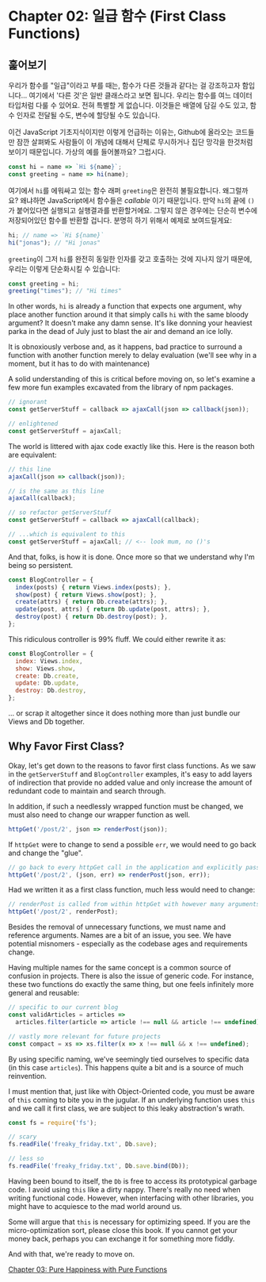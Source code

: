 # Chapter 02: 일급 함수 (First Class Functions)

## 훑어보기

우리가 함수를 "일급"이라고 부를 때는, 함수가 다른 것들과 같다는 걸 강조하고자 함입니다... 여기에서 '다른 것'은 일반 클래스라고 보면 됩니다. 우리는 함수를 여느 데이터 타입처럼 다룰 수 있어요. 전혀 특별할 게 없습니다. 이것들은 배열에 담길 수도 있고, 함수 인자로 전달될 수도, 변수에 할당될 수도 있습니다.

이건 JavaScript 기초지식이지만 이렇게 언급하는 이유는, Github에 올라오는 코드들만 잠깐 살펴봐도 사람들이 이 개념에 대해서 단체로 무시하거나 집단 망각을 한것처럼 보이기 때문입니다. 가상의 예를 들어볼까요? 그럽시다.

```js
const hi = name => `Hi ${name}`;
const greeting = name => hi(name);
```

여기에서 `hi`를 에워싸고 있는 함수 래퍼 `greeting`은 완전히 불필요합니다. 왜그럴까요? 왜냐하면 JavaScript에서 함수들은 *callable* 이기 때문입니다. 만약 `hi`의 끝에 `()`가 붙어있다면 실행되고 실행결과를 반환할거에요. 그렇지 않은 경우에는 단순히 변수에 저장되어있던 함수를 반환할 겁니다. 분명히 하기 위해서 예제로 보여드릴게요:

```js
hi; // name => `Hi ${name}`
hi("jonas"); // "Hi jonas"
```

`greeting`이 그저 `hi`를 완전히 동일한 인자를 갖고 호출하는 것에 지나지 않기 때문에, 우리는 이렇게 단순화시킬 수 있습니다:

```js
const greeting = hi;
greeting("times"); // "Hi times"
```

In other words, `hi` is already a function that expects one argument, why place another function around it that simply calls `hi` with the same bloody argument? It doesn't make any damn sense. It's like donning your heaviest parka in the dead of July just to blast the air and demand an ice lolly.

It is obnoxiously verbose and, as it happens, bad practice to surround a function with another function merely to delay evaluation (we'll see why in a moment, but it has to do with maintenance)

A solid understanding of this is critical before moving on, so let's examine a few more fun examples excavated from the library of npm packages.

```js
// ignorant
const getServerStuff = callback => ajaxCall(json => callback(json));

// enlightened
const getServerStuff = ajaxCall;
```

The world is littered with ajax code exactly like this. Here is the reason both are equivalent:

```js
// this line
ajaxCall(json => callback(json));

// is the same as this line
ajaxCall(callback);

// so refactor getServerStuff
const getServerStuff = callback => ajaxCall(callback);

// ...which is equivalent to this
const getServerStuff = ajaxCall; // <-- look mum, no ()'s
```

And that, folks, is how it is done. Once more so that we understand why I'm being so persistent.

```js
const BlogController = {
  index(posts) { return Views.index(posts); },
  show(post) { return Views.show(post); },
  create(attrs) { return Db.create(attrs); },
  update(post, attrs) { return Db.update(post, attrs); },
  destroy(post) { return Db.destroy(post); },
};
```

This ridiculous controller is 99% fluff. We could either rewrite it as:

```js
const BlogController = {
  index: Views.index,
  show: Views.show,
  create: Db.create,
  update: Db.update,
  destroy: Db.destroy,
};
```

... or scrap it altogether since it does nothing more than just bundle our Views and Db together.

## Why Favor First Class?

Okay, let's get down to the reasons to favor first class functions. As we saw in the `getServerStuff` and `BlogController` examples, it's easy to add layers of indirection that provide no added value and only increase the amount of redundant code to maintain and search through.

In addition, if such a needlessly wrapped function must be changed, we must also need to change our wrapper function as well.

```js
httpGet('/post/2', json => renderPost(json));
```

If `httpGet` were to change to send a possible `err`, we would need to go back and change the "glue".

```js
// go back to every httpGet call in the application and explicitly pass err along.
httpGet('/post/2', (json, err) => renderPost(json, err));
```

Had we written it as a first class function, much less would need to change:

```js
// renderPost is called from within httpGet with however many arguments it wants
httpGet('/post/2', renderPost);
```

Besides the removal of unnecessary functions, we must name and reference arguments. Names are a bit of an issue, you see. We have potential misnomers - especially as the codebase ages and requirements change.

Having multiple names for the same concept is a common source of confusion in projects. There is also the issue of generic code. For instance, these two functions do exactly the same thing, but one feels infinitely more general and reusable:

```js
// specific to our current blog
const validArticles = articles =>
  articles.filter(article => article !== null && article !== undefined),

// vastly more relevant for future projects
const compact = xs => xs.filter(x => x !== null && x !== undefined);
```

By using specific naming, we've seemingly tied ourselves to specific data (in this case `articles`). This happens quite a bit and is a source of much reinvention.

I must mention that, just like with Object-Oriented code, you must be aware of `this` coming to bite you in the jugular. If an underlying function uses `this` and we call it first class, we are subject to this leaky abstraction's wrath.

```js
const fs = require('fs');

// scary
fs.readFile('freaky_friday.txt', Db.save);

// less so
fs.readFile('freaky_friday.txt', Db.save.bind(Db));
```

Having been bound to itself, the `Db` is free to access its prototypical garbage code. I avoid using `this` like a dirty nappy. There's really no need when writing functional code. However, when interfacing with other libraries, you might have to acquiesce to the mad world around us.

Some will argue that `this` is necessary for optimizing speed. If you are the micro-optimization sort, please close this book. If you cannot get your money back, perhaps you can exchange it for something more fiddly.

And with that, we're ready to move on.

[Chapter 03: Pure Happiness with Pure Functions](ch03.md)
